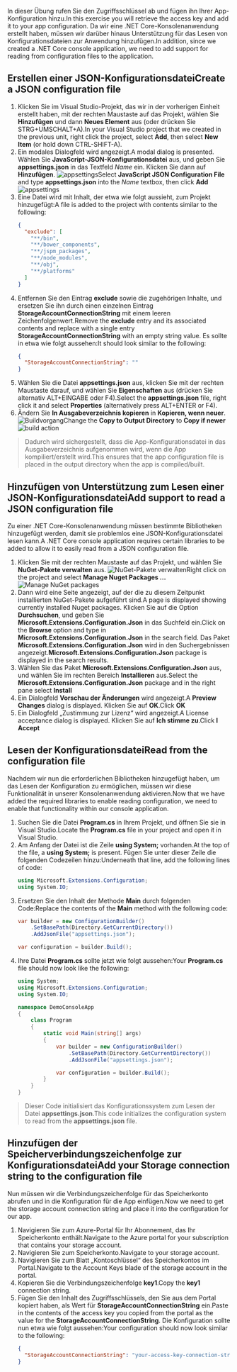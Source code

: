<span data-ttu-id="c0ee7-101">In dieser Übung rufen Sie den Zugriffsschlüssel ab und fügen ihn Ihrer App-Konfiguration hinzu.</span><span class="sxs-lookup"><span data-stu-id="c0ee7-101">In this exercise you will retrieve the access key and add it to your app configuration.</span></span> <span data-ttu-id="c0ee7-102">Da wir eine .NET Core-Konsolenanwendung erstellt haben, müssen wir darüber hinaus Unterstützung für das Lesen von Konfigurationsdateien zur Anwendung hinzufügen.</span><span class="sxs-lookup"><span data-stu-id="c0ee7-102">In addition, since we created a .NET Core console application, we need to add support for reading from configuration files to the application.</span></span>

## <a name="create-a-json-configuration-file"></a><span data-ttu-id="c0ee7-103">Erstellen einer JSON-Konfigurationsdatei</span><span class="sxs-lookup"><span data-stu-id="c0ee7-103">Create a JSON configuration file</span></span>

1. <span data-ttu-id="c0ee7-104">Klicken Sie im Visual Studio-Projekt, das wir in der vorherigen Einheit erstellt haben, mit der rechten Maustaste auf das Projekt, wählen Sie **Hinzufügen** und dann **Neues Element** aus (oder drücken Sie STRG+UMSCHALT+A).</span><span class="sxs-lookup"><span data-stu-id="c0ee7-104">In your Visual Studio project that we created in the previous unit, right click the project, select **Add**, then select **New Item** (or hold down CTRL-SHIFT-A).</span></span>
1. <span data-ttu-id="c0ee7-105">Ein modales Dialogfeld wird angezeigt.</span><span class="sxs-lookup"><span data-stu-id="c0ee7-105">A modal dialog is presented.</span></span> <span data-ttu-id="c0ee7-106">Wählen Sie **JavaScript-JSON-Konfigurationsdatei** aus, und geben Sie **appsettings.json** in das Textfeld *Name* ein. Klicken Sie dann auf **Hinzufügen**.
  ![appsettings](..\media-draft\9-appsettings.png)</span><span class="sxs-lookup"><span data-stu-id="c0ee7-106">Select **JavaScript JSON Configuration File** and type **appsettings.json** into the *Name* textbox, then click **Add**
![appsettings](..\media-draft\9-appsettings.png)</span></span>
1. <span data-ttu-id="c0ee7-107">Eine Datei wird mit Inhalt, der etwa wie folgt aussieht, zum Projekt hinzugefügt:</span><span class="sxs-lookup"><span data-stu-id="c0ee7-107">A file is added to the project with contents similar to the following:</span></span>
    ```json
    {
      "exclude": [
        "**/bin",
        "**/bower_components",
        "**/jspm_packages",
        "**/node_modules",
        "**/obj",
        "**/platforms"
      ]
    }
    ```
1. <span data-ttu-id="c0ee7-108">Entfernen Sie den Eintrag **exclude** sowie die zugehörigen Inhalte, und ersetzen Sie ihn durch einen einzelnen Eintrag **StorageAccountConnectionString** mit einem leeren Zeichenfolgenwert.</span><span class="sxs-lookup"><span data-stu-id="c0ee7-108">Remove the **exclude** entry and its associated contents and replace with a single entry **StorageAccountConnectionString** with an empty string value.</span></span> <span data-ttu-id="c0ee7-109">Es sollte in etwa wie folgt aussehen:</span><span class="sxs-lookup"><span data-stu-id="c0ee7-109">It should look similar to the following:</span></span>
    ```json
    {
      "StorageAccountConnectionString": ""
    }
    ```
1. <span data-ttu-id="c0ee7-110">Wählen Sie die Datei **appsettings.json** aus, klicken Sie mit der rechten Maustaste darauf, und wählen Sie **Eigenschaften** aus (drücken Sie alternativ ALT+EINGABE oder F4).</span><span class="sxs-lookup"><span data-stu-id="c0ee7-110">Select the **appsettings.json** file, right click it and select **Properties** (alternatively press ALT+ENTER or F4).</span></span>
1. <span data-ttu-id="c0ee7-111">Ändern Sie **In Ausgabeverzeichnis kopieren** in **Kopieren, wenn neuer**.
  ![Buildvorgang](..\media-draft\10-build-action.png)</span><span class="sxs-lookup"><span data-stu-id="c0ee7-111">Change the **Copy to Output Directory** to **Copy if newer**
![build action](..\media-draft\10-build-action.png)</span></span>

  > <span data-ttu-id="c0ee7-112">Dadurch wird sichergestellt, dass die App-Konfigurationsdatei in das Ausgabeverzeichnis aufgenommen wird, wenn die App kompiliert/erstellt wird.</span><span class="sxs-lookup"><span data-stu-id="c0ee7-112">This ensures that the app configuration file is placed in the output directory when the app is compiled/built.</span></span>

## <a name="add-support-to-read-a-json-configuration-file"></a><span data-ttu-id="c0ee7-113">Hinzufügen von Unterstützung zum Lesen einer JSON-Konfigurationsdatei</span><span class="sxs-lookup"><span data-stu-id="c0ee7-113">Add support to read a JSON configuration file</span></span>

<span data-ttu-id="c0ee7-114">Zu einer .NET Core-Konsolenanwendung müssen bestimmte Bibliotheken hinzugefügt werden, damit sie problemlos eine JSON-Konfigurationsdatei lesen kann.</span><span class="sxs-lookup"><span data-stu-id="c0ee7-114">A .NET Core console application requires certain libraries to be added to allow it to easily read from a JSON configuration file.</span></span>

1. <span data-ttu-id="c0ee7-115">Klicken Sie mit der rechten Maustaste auf das Projekt, und wählen Sie **NuGet-Pakete verwalten** aus.
  ![NuGet-Pakete verwalten](..\media-draft\11-manage-nuget-packages.png)</span><span class="sxs-lookup"><span data-stu-id="c0ee7-115">Right click on the project and select **Manage Nuget Packages …**
![Manage NuGet packages](..\media-draft\11-manage-nuget-packages.png)</span></span>
1. <span data-ttu-id="c0ee7-116">Dann wird eine Seite angezeigt, auf der die zu diesem Zeitpunkt installierten NuGet-Pakete aufgeführt sind.</span><span class="sxs-lookup"><span data-stu-id="c0ee7-116">A page is displayed showing currently installed Nuget packages.</span></span> <span data-ttu-id="c0ee7-117">Klicken Sie auf die Option **Durchsuchen**, und geben Sie **Microsoft.Extensions.Configuration.Json** in das Suchfeld ein.</span><span class="sxs-lookup"><span data-stu-id="c0ee7-117">Click on the **Browse** option and type in **Microsoft.Extensions.Configuration.Json** in the search field.</span></span> <span data-ttu-id="c0ee7-118">Das Paket **Microsoft.Extensions.Configuration.Json** wird in den Suchergebnissen angezeigt.</span><span class="sxs-lookup"><span data-stu-id="c0ee7-118">**Microsoft.Extensions.Configuration.Json** package is displayed in the search results.</span></span>
1. <span data-ttu-id="c0ee7-119">Wählen Sie das Paket **Microsoft.Extensions.Configuration.Json** aus, und wählen Sie im rechten Bereich **Installieren** aus.</span><span class="sxs-lookup"><span data-stu-id="c0ee7-119">Select the **Microsoft.Extensions.Configuration.Json** package and in the right pane select **Install**</span></span>
1. <span data-ttu-id="c0ee7-120">Ein Dialogfeld **Vorschau der Änderungen** wird angezeigt.</span><span class="sxs-lookup"><span data-stu-id="c0ee7-120">A **Preview Changes** dialog is displayed.</span></span> <span data-ttu-id="c0ee7-121">Klicken Sie auf **OK**.</span><span class="sxs-lookup"><span data-stu-id="c0ee7-121">Click **OK**</span></span>
1. <span data-ttu-id="c0ee7-122">Ein Dialogfeld „Zustimmung zur Lizenz“ wird angezeigt.</span><span class="sxs-lookup"><span data-stu-id="c0ee7-122">A License acceptance dialog is displayed.</span></span> <span data-ttu-id="c0ee7-123">Klicken Sie auf **Ich stimme zu**.</span><span class="sxs-lookup"><span data-stu-id="c0ee7-123">Click **I Accept**</span></span>

## <a name="read-from-the-configuration-file"></a><span data-ttu-id="c0ee7-124">Lesen der Konfigurationsdatei</span><span class="sxs-lookup"><span data-stu-id="c0ee7-124">Read from the configuration file</span></span>

<span data-ttu-id="c0ee7-125">Nachdem wir nun die erforderlichen Bibliotheken hinzugefügt haben, um das Lesen der Konfiguration zu ermöglichen, müssen wir diese Funktionalität in unserer Konsolenanwendung aktivieren.</span><span class="sxs-lookup"><span data-stu-id="c0ee7-125">Now that we have added the required libraries to enable reading configuration, we need to enable that functionality within our console application.</span></span>

1. <span data-ttu-id="c0ee7-126">Suchen Sie die Datei **Program.cs** in Ihrem Projekt, und öffnen Sie sie in Visual Studio.</span><span class="sxs-lookup"><span data-stu-id="c0ee7-126">Locate the **Program.cs** file in your project and open it in Visual Studio.</span></span>
1. <span data-ttu-id="c0ee7-127">Am Anfang der Datei ist die Zeile **using System;** vorhanden.</span><span class="sxs-lookup"><span data-stu-id="c0ee7-127">At the top of the file, a **using System;** is present.</span></span> <span data-ttu-id="c0ee7-128">Fügen Sie unter dieser Zeile die folgenden Codezeilen hinzu:</span><span class="sxs-lookup"><span data-stu-id="c0ee7-128">Underneath that line, add the following lines of code:</span></span>
    ```csharp
    using Microsoft.Extensions.Configuration;
    using System.IO;
    ```
1. <span data-ttu-id="c0ee7-129">Ersetzen Sie den Inhalt der Methode **Main** durch folgenden Code:</span><span class="sxs-lookup"><span data-stu-id="c0ee7-129">Replace the contents of the **Main** method with the following code:</span></span>
    ```csharp
    var builder = new ConfigurationBuilder()
        .SetBasePath(Directory.GetCurrentDirectory())
        .AddJsonFile("appsettings.json");

    var configuration = builder.Build();
    ```
1. <span data-ttu-id="c0ee7-130">Ihre Datei **Program.cs** sollte jetzt wie folgt aussehen:</span><span class="sxs-lookup"><span data-stu-id="c0ee7-130">Your **Program.cs** file should now look like the following:</span></span>
    ```csharp
    using System;
    using Microsoft.Extensions.Configuration;
    using System.IO;

    namespace DemoConsoleApp
    {
        class Program
        {
            static void Main(string[] args)
            {
                var builder = new ConfigurationBuilder()
                    .SetBasePath(Directory.GetCurrentDirectory())
                    .AddJsonFile("appsettings.json");

                var configuration = builder.Build();
            }
        }
    }
    ```

> <span data-ttu-id="c0ee7-131">Dieser Code initialisiert das Konfigurationssystem zum Lesen der Datei **appsettings.json**.</span><span class="sxs-lookup"><span data-stu-id="c0ee7-131">This code initializes the configuration system to read from the **appsettings.json** file.</span></span>

## <a name="add-your-storage-connection-string-to-the-configuration-file"></a><span data-ttu-id="c0ee7-132">Hinzufügen der Speicherverbindungszeichenfolge zur Konfigurationsdatei</span><span class="sxs-lookup"><span data-stu-id="c0ee7-132">Add your Storage connection string to the configuration file</span></span>

<span data-ttu-id="c0ee7-133">Nun müssen wir die Verbindungszeichenfolge für das Speicherkonto abrufen und in die Konfiguration für die App einfügen.</span><span class="sxs-lookup"><span data-stu-id="c0ee7-133">Now we need to get the storage account connection string and place it into the configuration for our app.</span></span>

1. <span data-ttu-id="c0ee7-134">Navigieren Sie zum Azure-Portal für Ihr Abonnement, das Ihr Speicherkonto enthält.</span><span class="sxs-lookup"><span data-stu-id="c0ee7-134">Navigate to the Azure portal for your subscription that contains your storage account.</span></span>
1. <span data-ttu-id="c0ee7-135">Navigieren Sie zum Speicherkonto.</span><span class="sxs-lookup"><span data-stu-id="c0ee7-135">Navigate to your storage account.</span></span>
1. <span data-ttu-id="c0ee7-136">Navigieren Sie zum Blatt „Kontoschlüssel“ des Speicherkontos im Portal.</span><span class="sxs-lookup"><span data-stu-id="c0ee7-136">Navigate to the Account Keys blade of the storage account in the portal.</span></span>
1. <span data-ttu-id="c0ee7-137">Kopieren Sie die Verbindungszeichenfolge **key1**.</span><span class="sxs-lookup"><span data-stu-id="c0ee7-137">Copy the **key1** connection string.</span></span>
1. <span data-ttu-id="c0ee7-138">Fügen Sie den Inhalt des Zugriffsschlüssels, den Sie aus dem Portal kopiert haben, als Wert für **StorageAccountConnectionString** ein.</span><span class="sxs-lookup"><span data-stu-id="c0ee7-138">Paste in the contents of the access key you copied from the portal as the value for the **StorageAccountConnectionString**.</span></span> <span data-ttu-id="c0ee7-139">Die Konfiguration sollte nun etwa wie folgt aussehen:</span><span class="sxs-lookup"><span data-stu-id="c0ee7-139">Your configuration should now look similar to the following:</span></span>
    ```json
    {
      "StorageAccountConnectionString": "your-access-key-connection-string-goes-here"
    }
    ```


